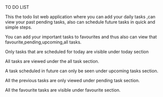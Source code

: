 TO DO LIST

This the todo list web application where you can add your daily tasks ,can view your past pending tasks, also can schedule future tasks in quick and simple steps.

You can add your important tasks to favourites and thus also can view that favourite,pending,upcoming,all tasks.

Only tasks that are scheduled for today are visible under today section

All tasks are viewed under the all task section.

A task scheduled in future can only be seen under upcoming tasks section.

All the previous tasks are only viewed under pending task section.

All the favourite tasks are visible under favourite section.